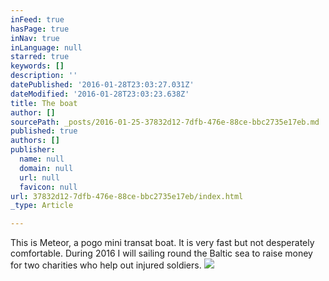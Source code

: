 ```yaml
---
inFeed: true
hasPage: true
inNav: true
inLanguage: null
starred: true
keywords: []
description: ''
datePublished: '2016-01-28T23:03:27.031Z'
dateModified: '2016-01-28T23:03:23.638Z'
title: The boat
author: []
sourcePath: _posts/2016-01-25-37832d12-7dfb-476e-88ce-bbc2735e17eb.md
published: true
authors: []
publisher:
  name: null
  domain: null
  url: null
  favicon: null
url: 37832d12-7dfb-476e-88ce-bbc2735e17eb/index.html
_type: Article

---
```

This is Meteor, a pogo mini transat boat. It is very fast but not desperately comfortable. During 2016 I will sailing round the Baltic sea to raise money for two charities who help out injured soldiers.
![](https://the-grid-user-content.s3-us-west-2.amazonaws.com/24a5635a-eb79-4997-bfae-c57aaa277823.jpg)